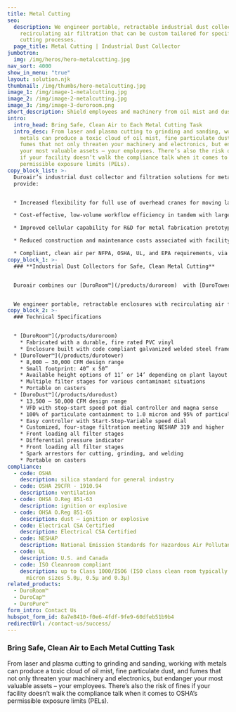```yaml
---
title: Metal Cutting
seo:
  description: We engineer portable, retractable industrial dust collectors with
    recirculating air filtration that can be custom tailored for specific metal
    cutting processes.
  page_title: Metal Cutting | Industrial Dust Collector
jumbotron:
  img: /img/heros/hero-metalcutting.jpg
nav_sort: 4000
show_in_menu: "true"
layout: solution.njk
thumbnail: /img/thumbs/hero-metalcutting.jpg
image_1: /img/image-1-metalcutting.jpg
image_2: /img/image-2-metalcutting.jpg
image_3: /img/image-3-duroroom.png
short_description: Shield employees and machinery from oil mist and dust hazards.
intro:
  intro_head: Bring Safe, Clean Air to Each Metal Cutting Task
  intro_desc: From laser and plasma cutting to grinding and sanding, working with
    metals can produce a toxic cloud of oil mist, fine particulate dust, and
    fumes that not only threaten your machinery and electronics, but endanger
    your most valuable assets – your employees. There’s also the risk of fines
    if your facility doesn’t walk the compliance talk when it comes to OSHA’s
    permissible exposure limits (PELs).
copy_block_list: >-
  Duroair’s industrial dust collector and filtration solutions for metal cutting
  provide:


  * Increased flexibility for full use of overhead cranes for moving large workpieces

  * Cost-effective, low-volume workflow efficiency in tandem with larger projects

  * Improved cellular capability for R&D for metal fabrication prototyping and validation

  * Reduced construction and maintenance costs associated with facility-wide HVAC systems and on-going makeup air processes

  * Compliant, clean air per NFPA, OSHA, UL, and EPA requirements, via six-stage, non-vented filtration that captures 100 percent of airborne particulates and eliminates chemicals and vapors
copy_block_1: >-
  ### **Industrial Dust Collectors for Safe, Clean Metal Cutting**


  Duroair combines our [DuroRoom™](/products/duroroom)  with [DuroTower™](/products/durotower) or [DuroDust™](/products/durodust) technologies into one clean air solution to provide a safe, productive working environment.


  We engineer portable, retractable enclosures with recirculating air filtration that can be custom tailored for specific metal cutting processes. By bringing the benefits of clean air to each cutting workspace, Duroair can help you reduce material handling expenses and maximize your facility floor space.
copy_block_2: >-
  ### Technical Specifications


  * [DuroRoom™](/products/duroroom)
    * Fabricated with a durable, fire rated PVC vinyl
    * Enclosure built with code compliant galvanized welded steel frame
  * [DuroTower™](/products/durotower)
    * 8,000 – 30,000 CFM design range
    * Small footprint: 40” x 50”
    * Available height options of 11’ or 14’ depending on plant layout
    * Multiple filter stages for various contaminant situations
    * Portable on casters
  * [DuroDust™](/products/durodust)
    * 13,500 – 50,000 CFM design range
    * VFD with stop-start speed pot dial controller and magna sense
    * 100% of particulate containment to 1.0 micron and 95% of particulate to 0.4 micron
    * Easy controller with Start-Stop-Variable speed dial
    * Customized, four-stage filtration meeting NESHAP 319 and higher
    * Front loading all filter stages
    * Differential pressure indicator
    * Front loading all filter stages
    * Spark arrestors for cutting, grinding, and welding
    * Portable on casters
compliance:
  - code: OSHA
    description: silica standard for general industry
  - code: OSHA 29CFR - 1910.94
    description: ventilation
  - code: OHSA O.Reg 851-63
    description: ignition or explosive
  - code: OHSA O.Reg 851-65
    description: dust – ignition or explosive
  - code: Electrical CSA Certified
    description: Electrical CSA Certified
  - code: NESHAP
    description: National Emission Standards for Hazardous Air Pollutants
  - code: UL
    description: U.S. and Canada
  - code: ISO Cleanroom compliant
    description: up to Class 1000/ISO6 (ISO class clean room typically measures
      micron sizes 5.0µ, 0.5µ and 0.3µ)
related_products:
  - DuroRoom™
  - DuroCap™
  - DuroPure™
form_intro: Contact Us
hubspot_form_id: 8a7e8410-f0e6-4fdf-9fe9-60dfeb51b9b4
redirectUrl: /contact-us/success/
---
```

### Bring Safe, Clean Air to Each Metal Cutting Task

From laser and plasma cutting to grinding and sanding, working with metals can produce a toxic cloud of oil mist, fine particulate dust, and fumes that not only threaten your machinery and electronics, but endanger your most valuable assets – your employees. There’s also the risk of fines if your facility doesn’t walk the compliance talk when it comes to OSHA’s permissible exposure limits (PELs).
